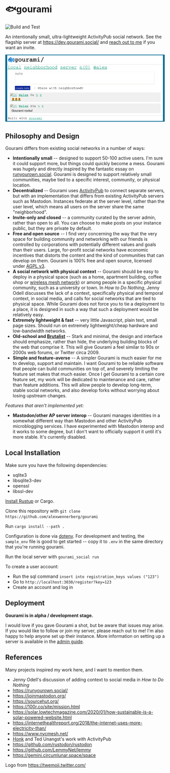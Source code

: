 # 🐟gourami

![Build and Test](https://github.com/alexwennerberg/gourami/workflows/Build%20and%20Test/badge.svg)

An intentionally small, ultra-lightweight ActivityPub social network. See the flagship server at https://dev.gourami.social/ and [reach out to me](mailto:alex@alexwennerberg.com) if you want an invite.

![image](docs/demo.png)

## Philosophy and Design

Gourami differs from existing social networks in a number of ways:
* **Intentionally small** -- designed to support 50-100 active users. I'm sure it could support more, but things could quickly become a mess. Gourami was hugely and directly inspired by the fantastic essay on [runyourown.social](https://runyourown.social). Gourami is designed to support relatively small communities, maybe tied to a specific interest, community, or physical location.
* **Decentralized** -- Gourami uses [ActivityPub](https://activitypub.rocks/) to connect separate servers, but with an implementation that differs from existing ActivityPub servers such as Mastodon. Instances federate at the server level, rather than the user level, which means all users on the server share the same "neighborhood".
* **Invite-only and closed** -- a community curated by the server admin, rather than open to all. You can choose to make posts on your instance public, but they are private by default.
* **Free and open source** -- I find very concerning the way that the very space for building community and networking with our friends is controlled by corporations with potentially different values and goals than their users. Large, for-profit social networks have economic incentives that distorts the content and the kind of communities that can develop on them. Gourami is 100% free and open source, licensed under [AGPL v3](LICENSE).
* **A social network with physical context** -- Gourami should be easy to deploy in a physical space (such as a home, apartment building, coffee shop or [wireless mesh network](https://www.nycmesh.net/)) or among people in a specific physical community, such as a university or town. In *How to Do Nothing*, Jenny Odell discusses the lack of a context, specifically physical and temporal context, in social media, and calls for social networks that are tied to physical space. While Gourami does not force you to tie a deployment to a place, it is designed in such a way that such a deployment would be relatively easy.
* **Extremely lightweight & fast** -- very little Javascript, plain text, small page sizes. Should run on extremely lightweight/cheap hardware and low-bandwidth networks. 
* **Old-school and [Brutalist](https://brutalist-web.design/)** -- Stark and minimal, the design and interface should emphasize, rather than hide, the underlying building blocks of the web that comprise it. This will give Gourami a feel similar to 90s or 2000s web forums, or Twitter circa 2009. 
* **Simple and feature-averse** -- A simpler Gourami is much easier for me to develop, support and maintain. I want Gourami to be reliable software that people can build communities on top of, and severely limiting the feature set makes that much easier. Once I get Gourami to a certain core feature set, my work will be dedicated to maintenance and care, rather than feature additions. This will allow people to develop long-term, stable social networks, and also develop forks without worrying about losing upstream changes.

*Features that aren't implemented yet:*

* **Mastodon/other AP server interop** -- Gourami manages identities in a somewhat different way than Mastodon and other ActivityPub microblogging services. I have experimented with Mastodon interop and it works to some degree, but I don't want to officially support it until it's more stable. It's currently disabled.

## Local Installation

Make sure you have the following dependencies:

* sqlite3
* libsqlite3-dev
* openssl
* libssl-dev

[Install Rustup](https://doc.rust-lang.org/cargo/getting-started/installation.html) or Cargo.

Clone this repository with `git clone https://github.com/alexwennerberg/gourami` 

Run `cargo install --path .`

Configuration is done via [dotenv](https://github.com/dotenv-rs/dotenv). For development and testing, the `sample_env` file is good to get started -- copy it to `.env` in the same directory that you're running gourami.

Run the local server with `gourami_social run`

To create a user account:

* Run the sql command `insert into registration_keys values ("123")`
* Go to `http://localhost:3030/register?key=123`
* Create an account and log in

## Deployment

**Gourami is in alpha / development stage.**

I would love if you gave Gourami a shot, but be aware that issues may arise. If you would like to follow or join my server, please reach out to me! I'm also happy to help anyone set up their instance. More information on setting up a server is available in the [admin guide](docs/ADMIN_GUIDE.md).

## References

Many projects inspired my work here, and I want to mention them.

* Jenny Odell's discussion of adding context to social media in *How to Do Nothing*
* https://runyourown.social/
* https://joinmastodon.org/
* https://sourcehut.org/    
* https://100r.co/site/mission.html
* https://solar.lowtechmagazine.com/2020/01/how-sustainable-is-a-solar-powered-website.html
* https://internethealthreport.org/2018/the-internet-uses-more-electricity-than/
* https://www.nycmesh.net/
* [Honk](https://flak.tedunangst.com/post/ActivityPub-as-it-has-been-understood) and Ted Unangst's work with ActivityPub
* https://github.com/rustodon/rustodon
* https://github.com/LemmyNet/lemmy
* https://gemini.circumlunar.space/space

Logo from https://twemoji.twitter.com/
